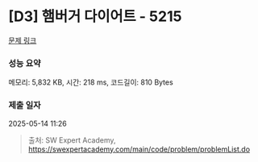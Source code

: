 # [D3] 햄버거 다이어트 - 5215 

[문제 링크](https://swexpertacademy.com/main/code/problem/problemDetail.do?contestProbId=AWT-lPB6dHUDFAVT) 

### 성능 요약

메모리: 5,832 KB, 시간: 218 ms, 코드길이: 810 Bytes

### 제출 일자

2025-05-14 11:26



> 출처: SW Expert Academy, https://swexpertacademy.com/main/code/problem/problemList.do